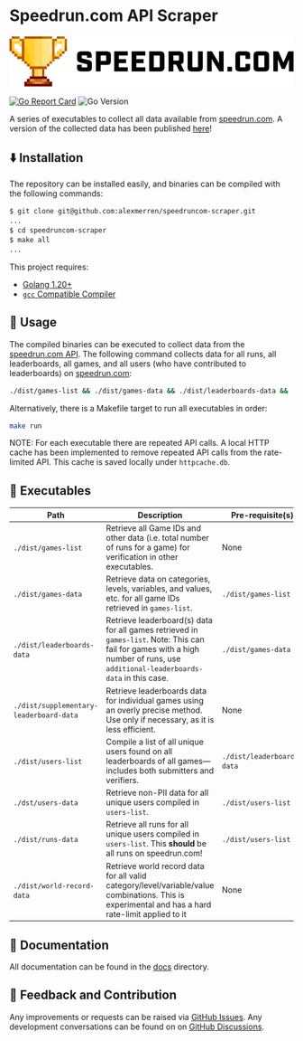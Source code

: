 # Speedrun.com API Scraper

<p align="center">
  <img src="docs/speedrun_com_logo.png" />
</p>

[![Go Report Card](https://goreportcard.com/badge/github.com/alexmerren/speedruncom-scraper)](https://goreportcard.com/report/github.com/alexmerren/speedruncom-scraper)
![Go Version](https://img.shields.io/badge/go%20version-%3E=1.23-61CFDD.svg?style=flat-square)

A series of executables to collect all data available from [speedrun.com](https://www.speedrun.com). A version of the collected data has been published [here](https://www.kaggle.com/datasets/alexmerren1/speedrun-com-data)!

## ⬇️  Installation


The repository can be installed easily, and binaries can be compiled with the following commands:

```bash
$ git clone git@github.com:alexmerren/speedruncom-scraper.git
...
$ cd speedruncom-scraper
$ make all
...
```

This project requires:

 * [Golang 1.20+](https://go.dev/dl/)
 * [`gcc` Compatible Compiler](https://gcc.gnu.org)

## 🚀 Usage

The compiled binaries can be executed to collect data from the [speedrun.com API](https://github.com/speedruncomorg/api). The following command collects data for all runs, all leaderboards, all games, and all users (who have contributed to leaderboards) on [speedrun.com](https://www.speedrun.com):

```bash
./dist/games-list && ./dist/games-data && ./dist/leaderboards-data && ./dist/users-list && ./dist/users-data && ./dist/runs-data
```

Alternatively, there is a Makefile target to run all executables in order:

```bash
make run
```

NOTE: For each executable there are repeated API calls. A local HTTP cache has been implemented to remove repeated API calls from the rate-limited API. This cache is saved locally under `httpcache.db`.

## 🏃 Executables

| Path                                    | Description                                                                                                        | Pre-requisite(s)           |
|-----------------------------------------|--------------------------------------------------------------------------------------------------------------------|----------------------------|
| `./dist/games-list`                     | Retrieve all Game IDs and other data (i.e. total number of runs for a game) for verification in other executables. | None                       |
| `./dist/games-data`                     | Retrieve data on categories, levels, variables, and values, etc. for all game IDs retrieved in `games-list`.       | `./dist/games-list`        |
| `./dist/leaderboards-data`              | Retrieve leaderboard(s) data for all games retrieved in `games-list`. Note: This can fail for games with a high number of runs, use `additional-leaderboards-data` in this case. | `./dist/games-data` |
| `./dist/supplementary-leaderboard-data` | Retrieve leaderboards data for individual games using an overly precise method. Use only if necessary, as it is less efficient. | None |
| `./dist/users-list`                     | Compile a list of all unique users found on all leaderboards of all games— includes both submitters and verifiers. | `./dist/leaderboards-data` |
| `./dst/users-data`                      | Retrieve non-PII data for all unique users compiled in `users-list`.                                               | `./dist/users-list`        |
| `./dist/runs-data`                      | Retrieve all runs for all unique users compiled in `users-list`. This **should** be all runs on speedrun.com!      | `./dist/users-list`        |
| `./dist/world-record-data`              | Retrieve world record data for all valid category/level/variable/value combinations. This is experimental and has a hard rate-limit applied to it | None |

## 📝 Documentation

All documentation can be found in the [docs](./docs/) directory.

## 💭 Feedback and Contribution

Any improvements or requests can be raised via [GitHub Issues](https://github.com/alexmerren/speedruncom-scraper/issues). Any development conversations can be found on on [GitHub Discussions](https://github.com/alexmerren/speedruncom-scraper/discussions).
